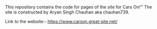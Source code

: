 This repository contains the code for pages of the site for Cars On!™
The site is constructed by Aryan Singh Chauhan aka chauhan739.

Link to the website:- https://www.carson.great-site.net/
